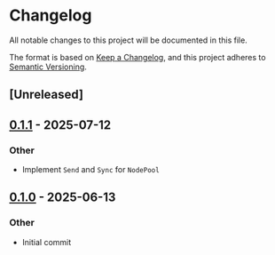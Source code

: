 # Changelog

All notable changes to this project will be documented in this file.

The format is based on [Keep a Changelog](https://keepachangelog.com/en/1.0.0/),
and this project adheres to [Semantic Versioning](https://semver.org/spec/v2.0.0.html).

## [Unreleased]

## [0.1.1](https://github.com/Amanieu/brie-tree/compare/brie-tree-v0.1.0...brie-tree-v0.1.1) - 2025-07-12

### Other

- Implement `Send` and `Sync` for `NodePool`

## [0.1.0](https://github.com/Amanieu/brie-tree/releases/tag/brie-tree-v0.1.0) - 2025-06-13

### Other

- Initial commit
